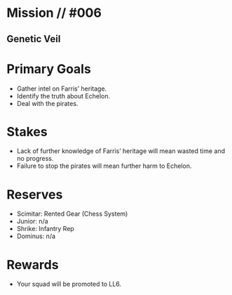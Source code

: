 # Mission // #006
## Genetic Veil
# Primary Goals
- Gather intel on Farris’ heritage.
- Identify the truth about Echelon.
- Deal with the pirates.

# Stakes
- Lack of further knowledge of Farris’ heritage will mean wasted time and no progress.
- Failure to stop the pirates will mean further harm to Echelon.

# Reserves
- Scimitar: Rented Gear (Chess System)
- Junior: n/a
- Shrike: Infantry Rep
- Dominus: n/a

# Rewards
- Your squad will be promoted to LL6.